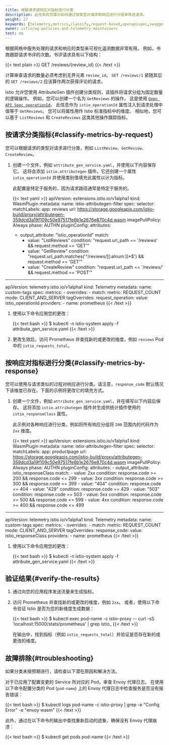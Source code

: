 ```yaml
---
title: 根据请求或响应对指标进行分类
description: 此任务向您展示如何通过按类型对请求和响应进行分组来改进遥测。
weight: 27
keywords: [telemetry,metrics,classify,request-based,openapispec,swagger]
owner: istio/wg-policies-and-telemetry-maintainers
test: no
---
```


根据网格中服务处理的请求和响应的类型来可视化遥测数据非常有用。
例如，书商跟踪请求书评的次数。书评请求具有以下结构：

{{< text plain >}}
GET /reviews/{review_id}
{{< /text >}}

计算审查请求的数量必须考虑到无界元素 `review_id`。
`GET /reviews/1` 紧随其后的 `GET /reviews/2` 应该算作两次获得评论的请求。

Istio 允许您使用 AttributeGen 插件创建分类规则，该插件将请求分组为固定数量的逻辑操作。
例如，您可以创建一个名为 `GetReviews` 的操作，
这是使用 [`Open API Spec operationId`](https://swagger.io/docs/specification/paths-and-operations/)。
此信息作为 `istio_operationId` 属性注入到请求处理中值等于 `GetReviews`。
您可以将属性用作 Istio 标准指标中的维度。
相似地，您可以基于 `ListReviews` 和 `CreateReviews` 这类其他操作跟踪指标。

## 按请求分类指标{#classify-metrics-by-request}

您可以根据请求的类型对请求进行分类，例如 `ListReview`、`GetReview`、`CreateReview`。

1. 创建一个文件，例如 `attribute_gen_service.yaml`，并使用以下内容保存它。
   这将会添加 `istio.attributegen` 插件。它还创建一个属性 `istio_operationId` 并使用类别值填充此属性以计为指标。

    此配置是特定于服务的，因为请求路径通常是特定于服务的。

    {{< text yaml >}}
apiVersion: extensions.istio.io/v1alpha1
kind: WasmPlugin
metadata:
  name: istio-attributegen-filter
spec:
  selector:
    matchLabels:
      app: reviews
  url: https://storage.googleapis.com/istio-build/proxy/attributegen-359dcd3a19f109c50e97517fe6b1e2676e870c4d.wasm
  imagePullPolicy: Always
  phase: AUTHN
  pluginConfig:
    attributes:
    - output_attribute: "istio_operationId"
      match:
        - value: "ListReviews"
          condition: "request.url_path == '/reviews' && request.method == 'GET'"
        - value: "GetReview"
          condition: "request.url_path.matches('^/reviews/[[:alnum:]]*$') && request.method == 'GET'"
        - value: "CreateReview"
          condition: "request.url_path == '/reviews/' && request.method == 'POST'"
---
apiVersion: telemetry.istio.io/v1alpha1
kind: Telemetry
metadata:
  name: custom-tags
spec:
  metrics:
    - overrides:
        - match:
            metric: REQUEST_COUNT
            mode: CLIENT_AND_SERVER
          tagOverrides:
            request_operation:
              value: istio_operationId
      providers:
        - name: prometheus
    {{< /text >}}

1. 使用以下命令应用您的更改：

    {{< text bash >}}
    $ kubectl -n istio-system apply -f attribute_gen_service.yaml
    {{< /text >}}

1. 更改生效后，访问 Prometheus 并查找新的或更改的维度，例如 `reviews` Pod 中的 `istio_requests_total`。

## 按响应对指标进行分类{#classify-metrics-by-response}

您可以使用与请求类似的过程对响应进行分类。请注意，`response_code` 默认情况下该维度已存在。下面的示例将更改它的填充方式。

1. 创建一个文件，例如 `attribute_gen_service.yaml`，并在填写以下内容后保存。
   这将添加 `istio.attributegen` 插件并生成供统计插件使用的 `istio_responseClass` 属性。

    此示例对各种响应进行分类，例如将所有响应分组将 `200` 范围内的代码作为 `2xx` 维度。

    {{< text yaml >}}
apiVersion: extensions.istio.io/v1alpha1
kind: WasmPlugin
metadata:
  name: istio-attributegen-filter
spec:
  selector:
  matchLabels:
    app: productpage
  url: https://storage.googleapis.com/istio-build/proxy/attributegen-359dcd3a19f109c50e97517fe6b1e2676e870c4d.wasm
  imagePullPolicy: Always
  phase: AUTHN
   pluginConfig:
     attributes:
       - output_attribute: istio_responseClass
         match:
           - value: 2xx
             condition: response.code >= 200 && response.code <= 299
           - value: 3xx
             condition: response.code >= 300 && response.code <= 399
           - value: "404"
             condition: response.code == 404
           - value: "429"
             condition: response.code == 429
           - value: "503"
             condition: response.code == 503
           - value: 5xx
             condition: response.code >= 500 && response.code <= 599
           - value: 4xx
             condition: response.code >= 400 && response.code <= 499
---
apiVersion: telemetry.istio.io/v1alpha1
kind: Telemetry
metadata:
  name: custom-tags
spec:
  metrics:
    - overrides:
        - match:
            metric: REQUEST_COUNT
            mode: CLIENT_AND_SERVER
          tagOverrides:
            response_code:
              value: istio_responseClass
      providers:
        - name: prometheus
    {{< /text >}}

1. 使用以下命令应用您的更改：

    {{< text bash >}}
    $ kubectl -n istio-system apply -f attribute_gen_service.yaml
    {{< /text >}}

## 验证结果{#verify-the-results}

1. 通过向您的应用程序发送流量来生成指标。

1. 访问 Prometheus 并查找新的或更改的维度，例如 `2xx`。
   或者，使用以下命令验证 Istio 是否为您的新维度生成数据：

    {{< text bash >}}
    $ kubectl exec pod-name -c istio-proxy -- curl -sS 'localhost:15000/stats/prometheus' | grep istio_
    {{< /text >}}

    在输出中，找到指标（例如 `istio_requests_total`）并验证是否存在新的或更改的维度。

## 故障排除{#troubleshooting}

如果分类未按预期进行，请检查以下潜在原因和解决方法。

对于已应用了配置变更的 Service 所对应的 Pod，审查 Envoy 代理日志。
在使用以下命令配置分类的 Pod (`pod-name`) 上的 Envoy 代理日志中检查服务是否没有报告错误：

{{< text bash >}}
$ kubectl logs pod-name -c istio-proxy | grep -e "Config Error" -e "envoy wasm"
{{< /text >}}

此外，通过在以下命令的输出中查找重新启动的迹象，确保没有 Envoy 代理崩溃：

{{< text bash >}}
$ kubectl get pods pod-name
{{< /text >}}
